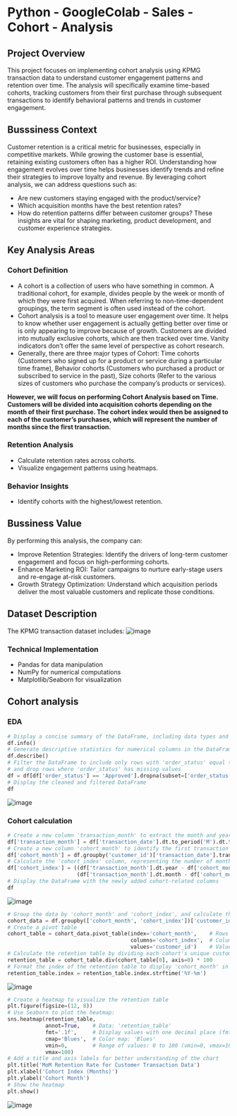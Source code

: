 # Python - GoogleColab - Sales - Cohort - Analysis
## Project Overview
This project focuses on implementing cohort analysis using KPMG transaction data to understand customer engagement patterns and retention over time. The analysis will specifically examine time-based cohorts, tracking customers from their first purchase through subsequent transactions to identify behavioral patterns and trends in customer engagement.
## Busssiness Context
Customer retention is a critical metric for businesses, especially in competitive markets. While growing the customer base is essential, retaining existing customers often has a higher ROI. Understanding how engagement evolves over time helps businesses identify trends and refine their strategies to improve loyalty and revenue. By leveraging cohort analysis, we can address questions such as:
- Are new customers staying engaged with the product/service?
- Which acquisition months have the best retention rates?
- How do retention patterns differ between customer groups?
These insights are vital for shaping marketing, product development, and customer experience strategies.
## Key Analysis Areas
### Cohort Definition
- A cohort is a collection of users who have something in common. A traditional cohort, for example, divides people by the week or month of which they were first acquired. When referring to non-time-dependent groupings, the term segment is often used instead of the cohort.
- Cohort analysis is a tool to measure user engagement over time. It helps to know whether user engagement is actually getting better over time or is only appearing to improve because of growth. Customers are divided into mutually exclusive cohorts, which are then tracked over time. Vanity indicators don’t offer the same level of perspective as cohort research.
- Generally, there are three major types of Cohort: Time cohorts (Customers who signed up for a product or service during a particular time frame), Behavior cohorts (Customers who purchased a product or subscribed to service in the past), Size cohorts (Refer to the various sizes of customers who purchase the company’s products or services).

__However, we will focus on performing Cohort Analysis based on Time. Customers will be divided into acquisition cohorts depending on the month of their first purchase. The cohort index would then be assigned to each of the customer’s purchases, which will represent the number of months since the first transaction.__
### Retention Analysis
- Calculate retention rates across cohorts.
- Visualize engagement patterns using heatmaps.
### Behavior Insights
- Identify cohorts with the highest/lowest retention.
## Bussiness Value
By performing this analysis, the company can:
- Improve Retention Strategies: Identify the drivers of long-term customer engagement and focus on high-performing cohorts.
- Enhance Marketing ROI: Tailor campaigns to nurture early-stage users and re-engage at-risk customers.
- Growth Strategy Optimization: Understand which acquisition periods deliver the most valuable customers and replicate those conditions.
## Dataset Description
The KPMG transaction dataset includes:
![image](https://github.com/user-attachments/assets/5c5828f6-7828-4807-9090-488e4bb9bd9d)
### Technical Implementation
- Pandas for data manipulation
- NumPy for numerical computations
- Matplotlib/Seaborn for visualization
## Cohort analysis
### EDA
```python
# Display a concise summary of the DataFrame, including data types and non-null counts  
df.info()
# Generate descriptive statistics for numerical columns in the DataFrame  
df.describe()
# Filter the DataFrame to include only rows with 'order_status' equal to 'Approved', 
# and drop rows where 'order_status' has missing values  
df = df[df['order_status'] == 'Approved'].dropna(subset=['order_status'])
# Display the cleaned and filtered DataFrame  
df
```
![image](https://github.com/user-attachments/assets/3c434ce6-36f5-4509-a526-d41f7dfe0b5e)
### Cohort calculation
```python
# Create a new column 'transaction_month' to extract the month and year from 'transaction_date' and convert it to the first day of that month as a timestamp  
df['transaction_month'] = df['transaction_date'].dt.to_period('M').dt.to_timestamp()
# Create a new column 'cohort_month' to identify the first transaction month for each customer, grouped by 'customer_id'  
df['cohort_month'] = df.groupby('customer_id')['transaction_date'].transform(min).dt.to_period('M').dt.to_timestamp()
# Calculate the 'cohort_index' column, representing the number of months elapsed since the customer's first transaction (cohort month)  
df['cohort_index'] = ((df['transaction_month'].dt.year - df['cohort_month'].dt.year) * 12 +
                      (df['transaction_month'].dt.month - df['cohort_month'].dt.month))
# Display the DataFrame with the newly added cohort-related columns  
df
```
![image](https://github.com/user-attachments/assets/b87356b3-6df1-4579-b66b-ee47f5ba7ae2)

```python
# Group the data by 'cohort_month' and 'cohort_index', and calculate the number of unique customers ('customer_id') in each cohort and time period  
cohort_data = df.groupby(['cohort_month', 'cohort_index'])['customer_id'].nunique().reset_index()
# Create a pivot table 
cohort_table = cohort_data.pivot_table(index='cohort_month',    # Rows represent the 'cohort_month' (month of first transaction)
                                       columns='cohort_index',  # Columns represent the 'cohort_index' (number of months since the first transaction)
                                       values='customer_id')    # Values represent the number of unique customers  
# Calculate the retention table by dividing each cohort's unique customer count by the cohort's initial count (month 0) to compute retention percentages, then multiplying by 100  
retention_table = cohort_table.div(cohort_table[0], axis=0) * 100
# Format the index of the retention table to display 'cohort_month' in the 'YYYY-MM' format  
retention_table.index = retention_table.index.strftime('%Y-%m')
```
![image](https://github.com/user-attachments/assets/48fefb29-c4b6-4fbc-be71-add578b3360a)

```python
# Create a heatmap to visualize the retention table
plt.figure(figsize=(12, 8))
# Use Seaborn to plot the heatmap:
sns.heatmap(retention_table,
            annot=True,    # Data: 'retention_table'
            fmt='.1f',     # Display values with one decimal place (fmt='.1f')
            cmap='Blues',  # Color map: 'Blues'
            vmin=0,        # Range of values: 0 to 100 (vmin=0, vmax=100)
            vmax=100)
# Add a title and axis labels for better understanding of the chart
plt.title('MoM Retention Rate for Customer Transaction Data')
plt.xlabel('Cohort Index (Months)')
plt.ylabel('Cohort Month')
# Show the heatmap
plt.show()
```
![image](https://github.com/user-attachments/assets/e0cb9d00-a8a9-4a22-b577-5736b22b8443)

